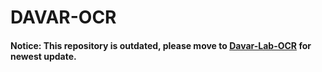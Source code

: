 # DAVAR-OCR

#### Notice: This repository is outdated, please move to [Davar-Lab-OCR](https://github.com/hikopensource/DAVAR-Lab-OCR) for newest update.
